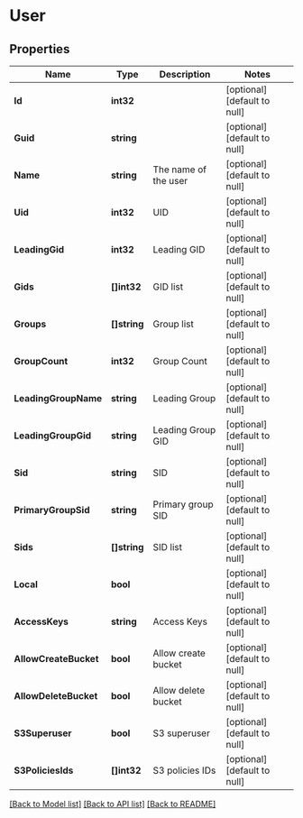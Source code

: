 # User

## Properties
Name | Type | Description | Notes
------------ | ------------- | ------------- | -------------
**Id** | **int32** |  | [optional] [default to null]
**Guid** | **string** |  | [optional] [default to null]
**Name** | **string** | The name of the user | [optional] [default to null]
**Uid** | **int32** | UID | [optional] [default to null]
**LeadingGid** | **int32** | Leading GID | [optional] [default to null]
**Gids** | **[]int32** | GID list | [optional] [default to null]
**Groups** | **[]string** | Group list | [optional] [default to null]
**GroupCount** | **int32** | Group Count | [optional] [default to null]
**LeadingGroupName** | **string** | Leading Group | [optional] [default to null]
**LeadingGroupGid** | **string** | Leading Group GID | [optional] [default to null]
**Sid** | **string** | SID | [optional] [default to null]
**PrimaryGroupSid** | **string** | Primary group SID | [optional] [default to null]
**Sids** | **[]string** | SID list | [optional] [default to null]
**Local** | **bool** |  | [optional] [default to null]
**AccessKeys** | **string** | Access Keys | [optional] [default to null]
**AllowCreateBucket** | **bool** | Allow create bucket | [optional] [default to null]
**AllowDeleteBucket** | **bool** | Allow delete bucket | [optional] [default to null]
**S3Superuser** | **bool** | S3 superuser | [optional] [default to null]
**S3PoliciesIds** | **[]int32** | S3 policies IDs | [optional] [default to null]

[[Back to Model list]](../README.md#documentation-for-models) [[Back to API list]](../README.md#documentation-for-api-endpoints) [[Back to README]](../README.md)


